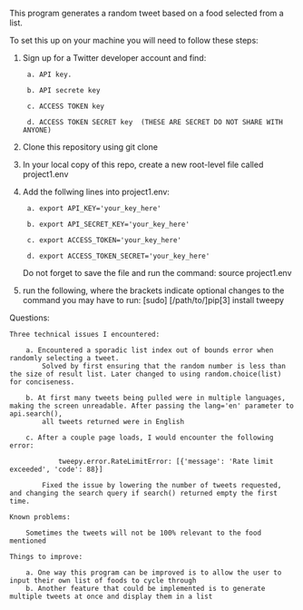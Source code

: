 This program generates a random tweet based on a food selected from a list.

To set this up on your machine you will need to follow these steps:

1. Sign up for a Twitter developer account and find:

        a. API key.      

        b. API secrete key
        
        c. ACCESS TOKEN key
        
        d. ACCESS TOKEN SECRET key  (THESE ARE SECRET DO NOT SHARE WITH ANYONE)
        
2. Clone this repository using git clone
3. In your local copy of this repo, create a new root-level file called project1.env
4. Add the follwing lines into project1.env:

        a. export API_KEY='your_key_here'

        b. export API_SECRET_KEY='your_key_here'
        
        c. export ACCESS_TOKEN='your_key_here'
    
        d. export ACCESS_TOKEN_SECRET='your_key_here'
        
    Do not forget to save the file and run the command: source project1.env
    
5. run the following, where the brackets indicate optional changes to the command you may have to run:
    [sudo] [/path/to/]pip[3] install tweepy


Questions:

    Three technical issues I encountered:
    
        a. Encountered a sporadic list index out of bounds error when randomly selecting a tweet. 
            Solved by first ensuring that the random number is less than the size of result list. Later changed to using random.choice(list) for conciseness.
        
        b. At first many tweets being pulled were in multiple languages, making the screen unreadable. After passing the lang='en' parameter to api.search(), 
            all tweets returned were in English
        
        c. After a couple page loads, I would encounter the following error: 
        
                tweepy.error.RateLimitError: [{'message': 'Rate limit exceeded', 'code': 88}]
        
            Fixed the issue by lowering the number of tweets requested, and changing the search query if search() returned empty the first time.
        
    Known problems:
    
        Sometimes the tweets will not be 100% relevant to the food mentioned
        
    Things to improve:
    
        a. One way this program can be improved is to allow the user to input their own list of foods to cycle through
        b. Another feature that could be implemented is to generate multiple tweets at once and display them in a list